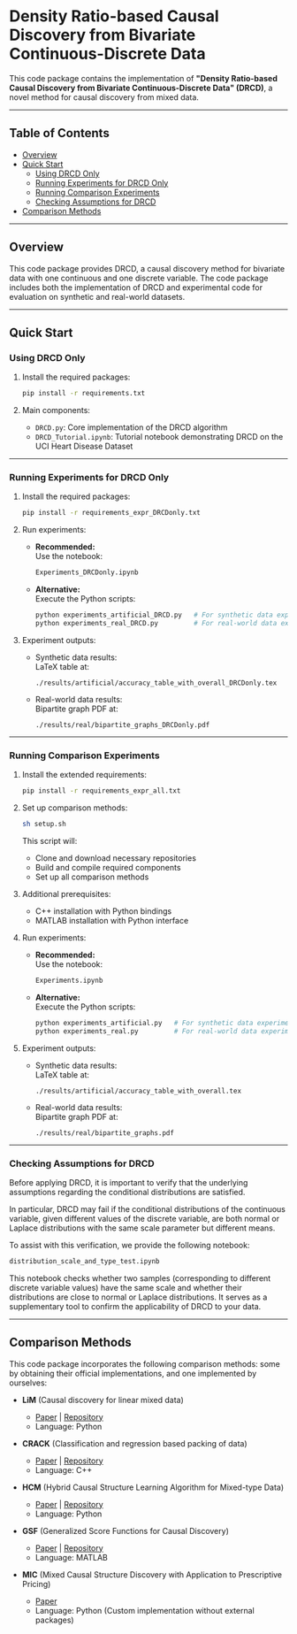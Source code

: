 # Density Ratio-based Causal Discovery from Bivariate Continuous-Discrete Data

This code package contains the implementation of **"Density Ratio-based Causal Discovery from Bivariate Continuous-Discrete Data" (DRCD)**, a novel method for causal discovery from mixed data.

---

## Table of Contents
- [Overview](#overview)
- [Quick Start](#quick-start)
  - [Using DRCD Only](#using-drcd-only)
  - [Running Experiments for DRCD Only](#running-experiments-for-drcd-only)
  - [Running Comparison Experiments](#running-comparison-experiments)
  - [Checking Assumptions for DRCD](#checking-assumptions-for-drcd)
- [Comparison Methods](#comparison-methods)

---

## Overview

This code package provides DRCD, a causal discovery method for bivariate data with one continuous and one discrete variable.
The code package includes both the implementation of DRCD and experimental code for evaluation on synthetic and real-world datasets.

---

## Quick Start

### Using DRCD Only

1. Install the required packages:
   ```bash
   pip install -r requirements.txt
   ```

2. Main components:
   - `DRCD.py`: Core implementation of the DRCD algorithm
   - `DRCD_Tutorial.ipynb`: Tutorial notebook demonstrating DRCD on the UCI Heart Disease Dataset

---

### Running Experiments for DRCD Only

1. Install the required packages:
   ```bash
   pip install -r requirements_expr_DRCDonly.txt
   ```

2. Run experiments:
   - **Recommended:**  
     Use the notebook:
     ```bash
     Experiments_DRCDonly.ipynb
     ```
   - **Alternative:**  
     Execute the Python scripts:
     ```bash
     python experiments_artificial_DRCD.py   # For synthetic data experiments
     python experiments_real_DRCD.py         # For real-world data experiments
     ```

3. Experiment outputs:
   - Synthetic data results:  
     LaTeX table at:
     ```
     ./results/artificial/accuracy_table_with_overall_DRCDonly.tex
     ```
   - Real-world data results:  
     Bipartite graph PDF at:
     ```
     ./results/real/bipartite_graphs_DRCDonly.pdf
     ```

---

### Running Comparison Experiments

1. Install the extended requirements:
   ```bash
   pip install -r requirements_expr_all.txt
   ```

2. Set up comparison methods:
   ```bash
   sh setup.sh
   ```
   This script will:
   - Clone and download necessary repositories
   - Build and compile required components
   - Set up all comparison methods

3. Additional prerequisites:
   - C++ installation with Python bindings
   - MATLAB installation with Python interface

4. Run experiments:
   - **Recommended:**  
     Use the notebook:
     ```bash
     Experiments.ipynb
     ```
   - **Alternative:**  
     Execute the Python scripts:
     ```bash
     python experiments_artificial.py   # For synthetic data experiments
     python experiments_real.py         # For real-world data experiments
     ```

5. Experiment outputs:
   - Synthetic data results:  
     LaTeX table at:
     ```
     ./results/artificial/accuracy_table_with_overall.tex
     ```
   - Real-world data results:  
     Bipartite graph PDF at:
     ```
     ./results/real/bipartite_graphs.pdf
     ```

---

### Checking Assumptions for DRCD

Before applying DRCD, it is important to verify that the underlying assumptions regarding the conditional distributions are satisfied.

In particular, DRCD may fail if the conditional distributions of the continuous variable, given different values of the discrete variable, are both normal or Laplace distributions with the same scale parameter but different means.

To assist with this verification, we provide the following notebook:

```bash
distribution_scale_and_type_test.ipynb
```

This notebook checks whether two samples (corresponding to different discrete variable values) have the same scale and whether their distributions are close to normal or Laplace distributions.
It serves as a supplementary tool to confirm the applicability of DRCD to your data.

---

## Comparison Methods

This code package incorporates the following comparison methods: some by obtaining their official implementations, and one implemented by ourselves:

- **LiM** (Causal discovery for linear mixed data)  
  - [Paper](https://proceedings.mlr.press/v177/zeng22a.html) | [Repository](https://github.com/cdt15/lingam)  
  - Language: Python

- **CRACK** (Classification and regression based packing of data)  
  - [Paper](https://dl.acm.org/doi/10.1007/978-3-030-10928-8_39) | [Repository](https://eda.rg.cispa.io/prj/crack/)  
  - Language: C++

- **HCM** (Hybrid Causal Structure Learning Algorithm for Mixed-type Data)  
  - [Paper](https://ojs.aaai.org/index.php/AAAI/article/view/20707) | [Repository](https://github.com/DAMO-DI-ML/AAAI2022-HCM)  
  - Language: Python

- **GSF** (Generalized Score Functions for Causal Discovery)  
  - [Paper](https://dl.acm.org/doi/10.1145/3219819.3220104) | [Repository](https://github.com/Biwei-Huang/Generalized-Score-Functions-for-Causal-Discovery)  
  - Language: MATLAB

- **MIC** (Mixed Causal Structure Discovery with Application to Prescriptive Pricing)  
  - [Paper](https://www.ijcai.org/proceedings/2018/711)  
  - Language: Python (Custom implementation without external packages)

